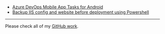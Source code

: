 
- [Azure DevOps Mobile App Tasks for Android](azure/devops/mobile_app_task_android.html)
- [Backup IIS config and website before deployment using Powershell](azure/devops/backup_iis_config_site_powershell.html)


---


Please check all of my [GitHub work](https://github.com/dgrabar).
